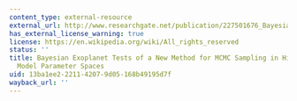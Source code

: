 ```yaml
---
content_type: external-resource
external_url: http://www.researchgate.net/publication/227501676_Bayesian_exoplanet_tests_of_a_new_method_for_MCMC_sampling_in_highly_correlated_model_parameter_spaces
has_external_license_warning: true
license: https://en.wikipedia.org/wiki/All_rights_reserved
status: ''
title: Bayesian Exoplanet Tests of a New Method for MCMC Sampling in Highly Correlated
  Model Parameter Spaces
uid: 13ba1ee2-2211-4207-9d05-168b49195d7f
wayback_url: ''
---
```

